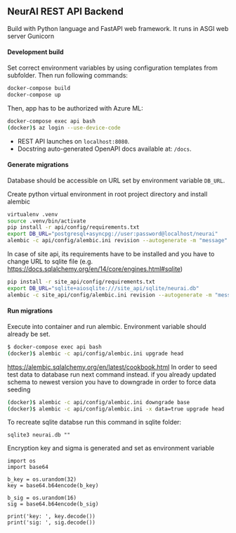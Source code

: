 ## NeurAI REST API Backend

Build with Python language and FastAPI web framework. It runs in ASGI web server Gunicorn

#### Development build

Set correct environment variables by using configuration templates from subfolder. Then run following commands:
```bash
docker-compose build
docker-compose up
```

Then, app has to be authorized with Azure ML:
```bash
docker-compose exec api bash
(docker)$ az login --use-device-code
```

- REST API launches on `localhost:8080`.
- Docstring auto-generated OpenAPI docs available at: `/docs`.



#### Generate migrations

Database should be accessible on URL set by environment variable  `DB_URL`.

Create python virtual environment in root project directory and install alembic

```bash
virtualenv .venv
source .venv/bin/activate
pip install -r api/config/requirements.txt
export DB_URL="postgresql+asyncpg://user:password@localhost/neurai"
alembic -c api/config/alembic.ini revision --autogenerate -m "message"
```

In case of site api, its requirements have to be installed and you have to
change URL to sqlite file (e.g. https://docs.sqlalchemy.org/en/14/core/engines.html#sqlite)
```bash
pip install -r site_api/config/requirements.txt
export DB_URL="sqlite+aiosqlite:///site_api/sqlite/neurai.db"
alembic -c site_api/config/alembic.ini revision --autogenerate -m "message"
```


#### Run migrations

Execute into container and run alembic. Environment variable should already be set.
```bash
$ docker-compose exec api bash
(docker)$ alembic -c api/config/alembic.ini upgrade head
```

https://alembic.sqlalchemy.org/en/latest/cookbook.html
In order to seed test data to database run next command instead. if you already updated schema
to newest version you have to downgrade in order to force data seeding
```bash
(docker)$ alembic -c api/config/alembic.ini downgrade base
(docker)$ alembic -c api/config/alembic.ini -x data=true upgrade head
```

To recreate sqlite databse run this command in sqlite folder:
```
sqlite3 neurai.db ""
```

Encryption key and sigma is generated and set as environment variable 
```
import os  
import base64

b_key = os.urandom(32)
key = base64.b64encode(b_key)

b_sig = os.urandom(16)
sig = base64.b64encode(b_sig)

print('key: ', key.decode())
print('sig: ', sig.decode())
```
